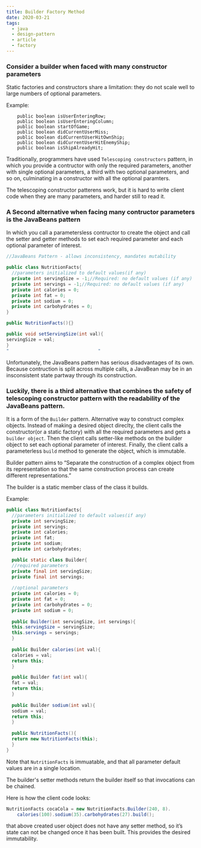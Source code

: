 ```yaml
---
title: Builder Factory Method
date: 2020-03-21
tags:
  - java
  - design-pattern
  - article
  - factory
---
```

### Consider a builder when faced with many constructor parameters

Static factories and constructors share a limitation: they do not scale well to large 
numbers of optional parameters.

Example:
```
    public boolean isUserEnteringRow;
    public boolean isUserEnteringColumn;
    public boolean startOfGame;
    public boolean didCurrentUserMiss;
    public boolean didCurrentUserHitOwnShip;
    public boolean didCurrentUserHitEnemyShip;
    public boolean isShipAlreadyHit;
```
Traditionally, programmers have used `Telescoping constructors` pattern, in which you provide a contructor
with only the required parameters, another with single optional parameters, a third with two optional parameters,
and so on, culminating in a constructor with all the optional paramters.

The telescoping constructor patterens work, but it is hard to write client code when they are many parameters, and harder still to read it.

### A Second alternative when facing many contructor parameters is the JavaBeans pattern

In which you call a parametersless contructor to create the object and call the setter and getter methods
to set each required parameter and each optional parameter of interest.

```java
//JavaBeans Pattern - allows inconsistency, mandates mutability

public class NutritionFacts{
  //parameters initialized to default values(if any)
  private int servingSize = -1;//Required: no default values (if any)
  private int servings = -1;//Required: no default values (if any)
  private int calories = 0;
  private int fat = 0;
  private int sodium = 0;
  private int carbohydrates = 0;
}

public NutritionFacts(){}

public void setServingSize(int val){
servingSize = val;
}
"                                 "
```
Unfortunately, the JavaBeans pattern has serious disadvantages of its own.
Because contruction is split across multiple calls, a JavaBean may be in an insconsistent state partway through its construction.

### Luckily, there is a third alternative that combines the safety of telescoping constructor pattern with the readability of the JavaBeans pattern.

It is a form of the `Builder` pattern.
Alternative way to construct complex objects.
Instead of making a desired object direclty, the client calls the constructor(or a static factory) with all the required 
parameters and gets a `builder object`. Then the client calls setter-like methods on the builder object to set each optional parameter of interest. Finally, the client calls a parameterless `build` method to generate the object, which is immutable. 

Builder pattern aims to “Separate the construction of a complex object from its representation so that the same construction process can create different representations.”

The builder is a static member class of the class it builds.

Example:

```java
public class NutritionFacts{
  //parameters initialized to default values(if any)
  private int servingSize;
  private int servings;
  private int calories;
  private int fat;
  private int sodium;
  private int carbohydrates;

  public static class Builder{
  //required parameters
  private final int servingSize;
  private final int servings;
  
  //optional parameters
  private int calories = 0;
  private int fat = 0;
  private int carbohydrates = 0;
  private int sodium = 0;
  
  public Builder(int servingSize, int servings){
  this.servingSize = servingSize;
  this.servings = servings;
  }
  
  public Builder calories(int val){
  calories = val;
  return this;
  }

  public Builder fat(int val){
  fat = val;
  return this;
  }
  
  public Builder sodium(int val){
  sodium = val;
  return this;
  }
  
  public NutritionFacts(){
  return new NutritionFacts(this);
  }
}
```

Note that `NutritionFacts` is immuatable, and that all parameter default values are in a single location.

The builder's setter methods return the builder itself so that invocations can be chained. 

Here is how the client code looks:

```java
NutritionFacts cocaCola = new NutritionFacts.Builder(240, 8).
    calories(100).sodium(35).carbohydrates(27).build();
```

that above created user object does not have any setter method, so it’s state can not be changed once it has been built. This provides the desired immutability.
